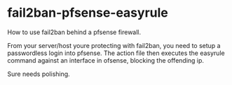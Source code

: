 # fail2ban-pfsense-easyrule
How to use fail2ban behind a pfsense firewall.

From your server/host youre protecting with fail2ban, you need to setup a passwordless login into pfsense.
The action file then executes the easyrule command against an interface in ofsense, blocking the offending ip.

Sure needs polishing.
